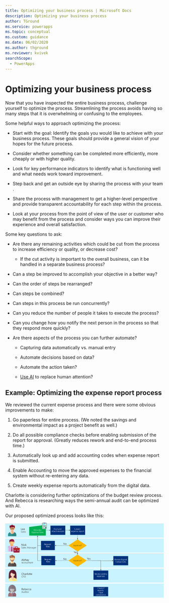 ```yaml
---
title: Optimizing your business process | Microsoft Docs
description: Optimizing your business process
author: TGround
ms.service: powerapps
ms.topic: conceptual
ms.custom: guidance
ms.date: 06/02/2020
ms.author: thground
ms.reviewer: kvivek
searchScope:  
  - PowerApps
---
```


# Optimizing your business process

Now that you have inspected the entire business process, challenge yourself to
optimize the process. Streamlining the process avoids having so many steps that it
is overwhelming or confusing to the employees​.

Some helpful ways to approach optimizing the process:

-   Start with the goal: Identify the goals you would like to achieve with your
    business process. These goals should provide a general vision of your hopes for the future
    process.

-   Consider whether something can be completed more efficiently, more cheaply
    or with higher quality.

-   Look for key performance indicators to identify what is functioning well and
    what needs work toward improvement.

-   Step back and get an outside eye by sharing the process with your team​.

-   Share the process with management to get a higher-level perspective and
    provide transparent accountability for each step within the process. ​

-   Look at your process from the point of view of the user or customer who may
    benefit from the process and consider ways you can improve their experience
    and overall satisfaction​.

Some key questions to ask:

-   Are there any remaining activities which could be cut from the process to
    increase efficiency or quality, or decrease cost?

    -   If the cut activity is important to the overall business, can it be
        handled in a separate business process​?

-   Can a step be improved to accomplish your objective in a better way?​

-   Can the order of steps be rearranged?

-   Can steps be combined?

-   Can steps in this process be run concurrently?

-   Can you reduce the number of people it takes to execute the process?

-   Can you change how you notify the next person in the process so that they
    respond more quickly?

-   Are there aspects of the process you can further automate?

    -   Capturing data automatically vs. manual entry

    -   Automate decisions based on data?

    -   Automate the action taken?

    -   [Use AI](https://docs.microsoft.com/ai-builder/overview) to replace
        human attention?

## Example: Optimizing the expense report process

We reviewed the current expense process and there were some obvious improvements
to make:

1.  Go paperless for entire process. (We noted the savings and environmental
    impact as a project benefit as well.)

2.  Do all possible compliance checks before enabling submission of the report
    for approval. (Greatly reduces rework and end-to-end process time.)

3.  Automatically look up and add accounting codes when expense report is
    submitted.

4.  Enable Accounting to move the approved expenses to the financial system
    without re-entering any data.

5.  Create weekly expense reports automatically from the digital data.

Charlotte is considering further optimizations of the budget review process. And
Rebecca is researching ways the semi-annual audit can be optimized with AI.

Our proposed optimized process looks like this:

![Optimized business process flowchart that removes extra steps in the Accounting process as described in the article text](media/optimized-business-process.png)
